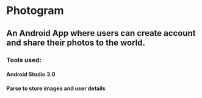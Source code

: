 # Photogram
## An Android App where users can create account and share their photos to the world.
### Tools used:
#### Android Studio 3.0
#### Parse to store images and user details
